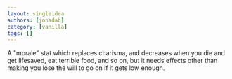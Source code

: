 ```yaml
---
layout: singleidea
authors: [jonadab]
category: [vanilla]
tags: []
---
```

A "morale" stat which replaces charisma, and decreases when you die and get lifesaved, eat terrible food, and so on, but it needs effects other than making you lose the will to go on if it gets low enough.

